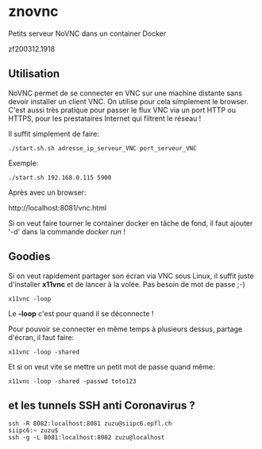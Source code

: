 # znovnc
Petits serveur NoVNC dans un container Docker

zf200312.1918

## Utilisation
NoVNC permet de se connecter en VNC sur une machine distante sans devoir installer un client VNC. On utilise pour cela simplement le browser.<br>
C'est aussi très pratique pour passer le flux VNC via un port HTTP ou HTTPS, pour les prestataires Internet qui filtrent le réseau !<br>

Il suffit simplement de faire:

```
./start.sh.sh adresse_ip_serveur_VNC port_serveur_VNC
```

Exemple:
```
./start.sh 192.168.0.115 5900
```

Après avec un browser:

http://localhost:8081/vnc.html

Si on veut faire tourner le container docker en tâche de fond, il faut ajouter '-d' dans la commande *docker run* !

## Goodies
Si on veut rapidement partager son écran via VNC sous Linux, il suffit juste d'installer **x11vnc** et de lancer à la volée. Pas besoin de mot de passe ;-)

```
x11vnc -loop
```

Le **-loop** c'est pour quand il se déconnecte !

Pour pouvoir se connecter en même temps à plusieurs dessus, partage d'écran, il faut faire:

```
x11vnc -loop -shared
```

Et si on veut vite se mettre un petit mot de passe quand même:

```
x11vnc -loop -shared -passwd toto123
```


## et les tunnels SSH anti Coronavirus ?

```
ssh -R 8082:localhost:8081 zuzu@siipc6.epfl.ch
siipc6:~ zuzu$
ssh -g -L 8081:localhost:8082 zuzu@localhost
```



